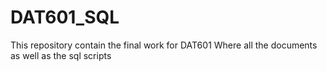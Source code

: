 # DAT601_SQL

This repository contain the final work for DAT601 
Where all the documents as well as the sql scripts 
